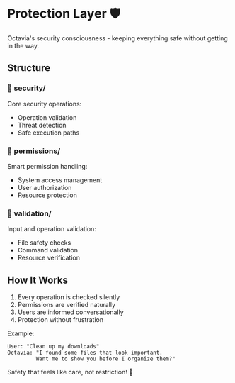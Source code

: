 # Protection Layer 🛡️

Octavia's security consciousness - keeping everything safe without getting in the way.

## Structure

### 📁 security/
Core security operations:
- Operation validation
- Threat detection
- Safe execution paths

### 📁 permissions/
Smart permission handling:
- System access management
- User authorization
- Resource protection

### 📁 validation/
Input and operation validation:
- File safety checks
- Command validation
- Resource verification

## How It Works

1. Every operation is checked silently
2. Permissions are verified naturally
3. Users are informed conversationally
4. Protection without frustration

Example:
```
User: "Clean up my downloads"
Octavia: "I found some files that look important.
         Want me to show you before I organize them?" 
```

Safety that feels like care, not restriction! 🤝
